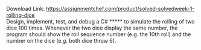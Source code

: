 Download Link: https://assignmentchef.com/product/solved-solvedweek-1-rolling-dice
<br>
Design, implement, test, and debug a C# ***** to simulate the rolling of two dice 100 times. Whenever the two dice display the same number, the program should show the roll sequence number (e.g. the 10th roll) and the number on the dice (e.g. both dice throw 6).